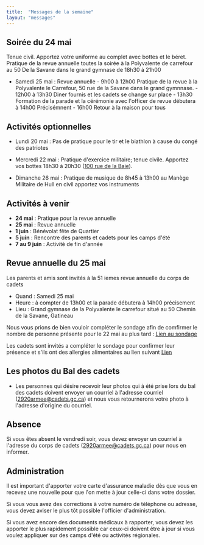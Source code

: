 ```yaml
---
title:  "Messages de la semaine"
layout: "messages"
---
```


## Soirée du 24 mai 

Tenue civil. Apportez votre uniforme au complet avec bottes et le béret.  Pratique de la revue annuelle toutes la soirée à la Polyvalente de carrefour au 50 De la Savane dans le grand gymnase de 18h30 à 21h00

- Samedi 25 mai : Revue annuelle
        - 9h00 à 12h00 Pratique de la revue à la Polyvalente le Carrefour, 50 rue de la Savane dans le grand gymnnase.
        - 12h00 à 13h30 Diner fournis et les cadets se change sur place
        - 13h30 Formation de la parade et la cérémonie avec l'officer de revue débutera à 14h00 Précisémnent
        - 16h00 Retour à la maison pour tous
  
## Activités optionnelles

- Lundi 20 mai : Pas de pratique pour le tir et le biathlon à cause du congé des patriotes
  
- Mercredi 22 mai : Pratique d'exercice militaire; tenue civile. Apportez vos bottes 18h30 à 20h30 ([100 rue de la Baie](/information/comment-nous-rejoindre/)).

- Dimanche 26 mai : Pratique de musique de 8h45 à 13h00 au Manège Militaire de Hull en civil apportez vos instruments

## Activités à venir

- **24 mai** : Pratique pour la revue annuelle
- **25 mai** : Revue annuelle 
- **1 juin** : Bénévolat fête de Quartier
- **5 juin** : Rencontre des parents et cadets pour les camps d'été
- **7 au 9 juin** : Activité de fin d'année 

## Revue annuelle du 25 mai

Les parents et amis sont invités à la 51 iemes revue annuelle du corps de cadets 

- Quand : Samedi 25 mai
- Heure : à compter de 13h00 et la parade débutera à 14h00 précisement
- Lieu : Grand gymnase de la Polyvalente le carrefour situé au 50 Chemin de la Savane, Gatineau

Nous vous prions de bien vouloir compléter le sondage afin de comfirmer le nombre de personne présente pour le 22 mai au plus tard : [Lien au sondage](https://docs.google.com/forms/d/14igGDitKIsTAan2hzMfOY9zBfLIGwuZabP0xbyrzras/edit) 

Les cadets sont invités a compléter le sondage pour confirmer leur présence et s'ils ont des allergies alimentaires au lien suivant [Lien](https://docs.google.com/forms/d/1DYV77wrv-Cl7B33c6HKyQhx7CbyRyS5_jf8lck4gJAg/edit)

## Les photos du Bal des cadets

- Les personnes qui désire recevoir leur photos qui à été prise lors du bal des cadets doivent envoyer un courriel à l'adresse courriel  (<2920armee@cadets.gc.ca>)
 et nous vous retournerons votre photo à l'adresse d'origine du courriel. 

## Absence

Si vous êtes absent le vendredi soir, vous devez envoyer un courriel à l'adresse du corps de cadets (<2920armee@cadets.gc.ca>) pour nous en informer.

## Administration

Il est important d'apporter votre carte d'assurance maladie dès que vous en recevez une nouvelle pour que l'on mette à jour celle-ci dans votre dossier.

Si vous vous avez des corrections à votre numéro de téléphone ou adresse, vous devez aviser le plus tôt possible l'officier d'administration. 

Si vous avez encore des documents médicaux à rapporter, vous devez les apporter le plus rapidement possible car ceux-ci doivent être à jour si vous voulez appliquer sur des camps d'été ou activités régionales.
  
